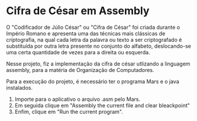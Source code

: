 # Cifra de César em Assembly

O "Codificador de Júlio César" ou "Cifra de César" foi 
criada durante o Império Romano e apresenta uma das 
técnicas mais clássicas de criptografia, na qual cada letra 
da palavra ou texto a ser criptografado é substituída por 
outra letra presente no conjunto do alfabeto, deslocando-se uma certa quantidade de vezes para a direita ou 
esquerda.

Nesse projeto, fiz a implementação da cifra de césar utlizando a linguagem assembly, para a matéria de Organização de Computadores.

Para a execução do projeto, é necessário ter o programa Mars e o java instalados.
1. Importe para o aplicativo o arquivo .asm pelo Mars.
2. Em seguida clique em "Assembly the current file and clear bleackpoint"
3. Enfim, clique em "Run the current program".
